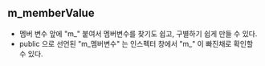 m_memberValue
-----
- 멤버 변수 앞에 "m_" 붙여서 멤버변수를 찾기도 쉽고, 구별하기 쉽게 만들 수 있다.
- public 으로 선언된 "m_멤버변수" 는 인스펙터 창에서 "m_" 이 빠진채로 확인할 수 있다.
